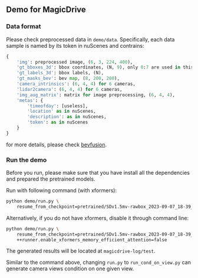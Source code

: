 ## Demo for MagicDrive

### Data format
Please check preprocessed data in `demo/data`. Specifically, each data sample is named by its token in nuScenes and contrains:
```python
{
    'img': preprocessed image, (6, 3, 224, 400),
    'gt_bboxes_3d': bbox coordinates, (N, 9), only 0:7 are used in this project
    'gt_labels_3d': bbox labels, (N),
    'gt_masks_bev': bev map, (8, 200, 200),
    'camera_intrinsics': (6, 4, 4) for 6 cameras,
    'lidar2camera': (6, 4, 4) for 6 cameras,
    'img_aug_matrix': matrix for image preprocessing, (6, 4, 4),
    'metas': {
        'timeofday': [useless],
        'location' as in nuScenes,
        'description': as in nuScenes,
        'token': as in nuScenes
    }
}
```
for more details, please check [bevfusion](https://github.com/mit-han-lab/bevfusion).

### Run the demo
Before you run, please make sure that you have install all the dependencies and prepared the pretrained models.

Run with following command (with xformers):
```bash
python demo/run.py \
    resume_from_checkpoint=pretrained/SDv1.5mv-rawbox_2023-09-07_18-39_224x400
```
Alternatively, if you do not have xformers, disable it through command line:
```bash
python demo/run.py \
    resume_from_checkpoint=pretrained/SDv1.5mv-rawbox_2023-09-07_18-39_224x400 \
    ++runner.enable_xformers_memory_efficient_attention=false
```
The generated results will be located at `magicdrive-log/test`.

Similar to the command above, changing `run.py` to `run_cond_on_view.py` can generate camera views condition on one given view.

